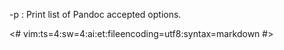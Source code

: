 -p
:   Print list of Pandoc accepted options.

<#
vim:ts=4:sw=4:ai:et:fileencoding=utf8:syntax=markdown
#>
